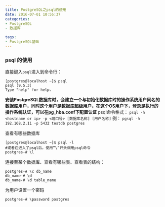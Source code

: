 ```yaml
---
title: PostgreSQL之psql的使用
date: 2016-07-01 10:56:37
categories:
- PostgreSQL
- 数据库

tags:
- PostgreSQL基础
---
```


### psql 的使用
直接键入`psql`进入到命令行：
```
[postgres@localhost ~]$ psql 
psql (9.5.3)
Type "help" for help.
```
**安装PostgreSQL数据库时，会建立一个与初始化数据库时的操作系统用户同名的数据库用户，同时这个用户是数据库超级用户，在这个OS用户下，登录是执行的操作系统认证，可以在pg_hba.conf下配置认证**
psql命令格式：
    `psql -h <hostname or ip> -p <端口号> [数据库名称] [用户名称]`
例：
    `pgsql -h 192.168.2.11 -p 5432 testdb postgres`

查看有哪些数据库
```
[postgres@localhost ~]$ psql -l
#或者在进入了psql后，使用“\”开头调用psql命令
postgres-# \l
```

连接至某个数据库、查看有哪些表、查看表的结构：
```
postgres-# \c db_name
db_name-# \d
db_name-# \d table_name
```

为用户设置一个密码
```
postgres-# \password postgres

```
